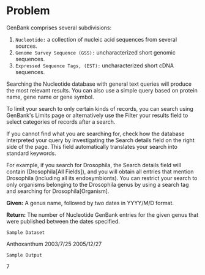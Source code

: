 # Problem

GenBank comprises several subdivisions:

  1.  `Nucleotide:` a collection of nucleic acid sequences from several sources.
  2.  `Genome Survey Sequence (GSS):` uncharacterized short genomic sequences.
  3.  `Expressed Sequence Tags, (EST):` uncharacterized short cDNA sequences.

Searching the Nucleotide database with general text queries will produce the most relevant results. You can also use a simple query based on protein name, gene name or gene symbol.

To limit your search to only certain kinds of records, you can search using GenBank's Limits page or alternatively use the Filter your results field to select categories of records after a search.

If you cannot find what you are searching for, check how the database interpreted your query by investigating the Search details field on the right side of the page. This field automatically translates your search into standard keywords.

For example, if you search for Drosophila, the Search details field will contain (Drosophila[All Fields]), and you will obtain all entries that mention Drosophila (including all its endosymbionts). You can restrict your search to only organisms belonging to the Drosophila genus by using a search tag and searching for Drosophila[Organism].

**Given:** A genus name, followed by two dates in YYYY/M/D format.

**Return:** The number of Nucleotide GenBank entries for the given genus that were published between the dates specified.

`Sample Dataset`

Anthoxanthum
2003/7/25
2005/12/27

`Sample Output`

7
